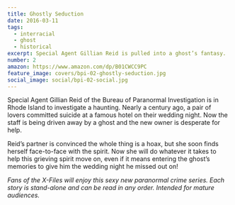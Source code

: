 ```yaml
---
title: Ghostly Seduction
date: 2016-03-11
tags:
  - interracial
  - ghost
  - historical
excerpt: Special Agent Gillian Reid is pulled into a ghost’s fantasy.
number: 2
amazon: https://www.amazon.com/dp/B01CWCC9PC
feature_image: covers/bpi-02-ghostly-seduction.jpg
social_image: social/bpi-02-social.jpg
---
```


Special Agent Gillian Reid of the Bureau of Paranormal Investigation is in Rhode Island to investigate a haunting. Nearly a century ago, a pair of lovers committed suicide at a famous hotel on their wedding night. Now the staff is being driven away by a ghost and the new owner is desperate for help.

Reid’s partner is convinced the whole thing is a hoax, but she soon finds herself face-to-face with the spirit. Now she will do whatever it takes to help this grieving spirit move on, even if it means entering the ghost’s memories to give him the wedding night he missed out on!

_Fans of the X-Files will enjoy this sexy new paranormal crime series. Each story is stand-alone and can be read in any order. Intended for mature audiences._
